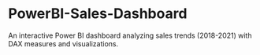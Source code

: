 # PowerBI-Sales-Dashboard
An interactive Power BI dashboard analyzing sales trends (2018-2021) with DAX measures and visualizations.
